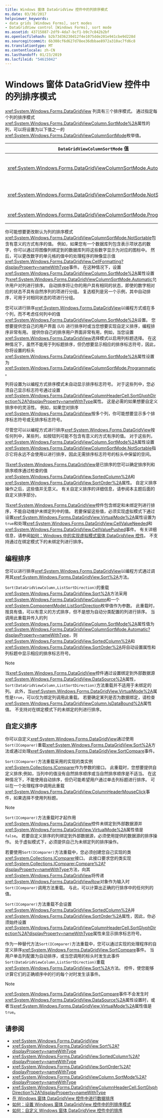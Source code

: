 ```yaml
---
title: Windows 窗体 DataGridView 控件中的列排序模式
ms.date: 03/30/2017
helpviewer_keywords:
- data grids [Windows Forms], sort modes
- DataGridView control [Windows Forms], sort mode
ms.assetid: 43715887-2df9-4da7-bcf1-b9c7c842b2bf
ms.openlocfilehash: b2b73d36230d12f4e1075dde201e941cbe9d228d
ms.sourcegitcommit: 6b308cf6d627d78ee36dbbae8972a310ac7fd6c8
ms.translationtype: MT
ms.contentlocale: zh-CN
ms.lasthandoff: 01/23/2019
ms.locfileid: "54615042"
---
```

# <a name="column-sort-modes-in-the-windows-forms-datagridview-control"></a>Windows 窗体 DataGridView 控件中的列排序模式
<xref:System.Windows.Forms.DataGridView> 列具有三个排序模式。 通过指定每个列的排序模式<xref:System.Windows.Forms.DataGridViewColumn.SortMode%2A>属性的列，可以将设置为以下值之一的<xref:System.Windows.Forms.DataGridViewColumnSortMode>枚举值。  
  
|`DataGridViewColumnSortMode` 值|描述|  
|----------------------------------------|-----------------|  
|<xref:System.Windows.Forms.DataGridViewColumnSortMode.Automatic>|默认值对文本中的列。 除非列标头用于进行选择，单击列标题会自动进行排序<xref:System.Windows.Forms.DataGridView>按此列，并显示标志符号，它指示排序顺序。|  
|<xref:System.Windows.Forms.DataGridViewColumnSortMode.NotSortable>|默认值为非 – 文本中的列的。 可以对此列排序以编程方式;但是，它不是进行排序，因此排序标志符号不保留任何空间。|  
|<xref:System.Windows.Forms.DataGridViewColumnSortMode.Programmatic>|可以对此列排序，以编程方式和排序标志符号保留空间。|  
  
 你可能想要更改默认为列的排序模式<xref:System.Windows.Forms.DataGridViewColumnSortMode.NotSortable>包含有意义的方式有序的值。 例如，如果您有一个数据库列包含表示项状态的数字，你可以通过将图像列绑定到的数据库列将这些数字显示为对应的图标中。 然后，可以更改数字的单元格的值中的处理程序的映像显示值<xref:System.Windows.Forms.DataGridView.CellFormatting?displayProperty=nameWithType>事件。 在这种情况下，设置<xref:System.Windows.Forms.DataGridViewColumn.SortMode%2A>属性设置为<xref:System.Windows.Forms.DataGridViewColumnSortMode.Automatic>允许用户对列进行排序。 自动排序将让你的用户具有相同的状态，即使的数字相对应的状态不具有自然序列的项进行分组。 复选框列是另一个示例，其中自动排序，可用于对相同状态的项进行分组。  
  
 您可以进行排序<xref:System.Windows.Forms.DataGridView>以编程方式或在多个列，而不考虑任何列中的值<xref:System.Windows.Forms.DataGridViewColumn.SortMode%2A>设置。 您想要提供您自己的用户界面 (UI) 进行排序时或当您想要实现自定义排序，编程排序非常有用。 提供你自己的排序用户界面非常有用，例如，当您设置<xref:System.Windows.Forms.DataGridView>选择模式以启用列标题选择。 在这种情况下，虽然不能用于列标题排序，但仍想要显示相应的排序标志符号，因此，你将设置的标头<xref:System.Windows.Forms.DataGridViewColumn.SortMode%2A>属性设置为<xref:System.Windows.Forms.DataGridViewColumnSortMode.Programmatic>。  
  
 列将设置为以编程方式排序模式未自动显示排序标志符号。 对于这些列中，您必须自己显示标志符号通过设置<xref:System.Windows.Forms.DataGridViewColumnHeaderCell.SortGlyphDirection%2A?displayProperty=nameWithType>属性。 这是必需的如果想要自定义排序中的灵活性。 例如，如果您对排序<xref:System.Windows.Forms.DataGridView>按多个列，你可能想要显示多个排序标志符号或无排序标志符号。  
  
 尽管您可以以编程方式进行排序<xref:System.Windows.Forms.DataGridView>按任何列中，某些列，如按钮列可能不包含有意义的方式有序的值。 对于这些列，<xref:System.Windows.Forms.DataGridViewColumn.SortMode%2A>属性设置<xref:System.Windows.Forms.DataGridViewColumnSortMode.NotSortable>指示它将永远不会使用以进行排序，因此无需排序标志符号的标头中保留的空间。  
  
 当<xref:System.Windows.Forms.DataGridView>是已排序的您可以确定排序列和排序顺序通过检查的值<xref:System.Windows.Forms.DataGridView.SortedColumn%2A>和<xref:System.Windows.Forms.DataGridView.SortOrder%2A>属性。 自定义排序操作之后，这些值并无意义。 有关自定义排序的详细信息，请参阅本主题后面的自定义排序部分。  
  
 当<xref:System.Windows.Forms.DataGridView>控件包含绑定和未绑定列进行排序，不能自动维护未绑定列中的值。 若要保留这些值，必须实现虚拟模式下通过设置<xref:System.Windows.Forms.DataGridView.VirtualMode%2A>属性设置为`true`和处理<xref:System.Windows.Forms.DataGridView.CellValueNeeded>和<xref:System.Windows.Forms.DataGridView.CellValuePushed>事件。 有关详细信息，请参阅[如何：Windows 中的实现虚拟模式窗体 DataGridView 控件](../../../../docs/framework/winforms/controls/how-to-implement-virtual-mode-in-the-windows-forms-datagridview-control.md)。 不支持通过在绑定模式下的未绑定列进行排序。  
  
## <a name="programmatic-sorting"></a>编程排序  
 您可以进行排序<xref:System.Windows.Forms.DataGridView>以编程方式通过调用其<xref:System.Windows.Forms.DataGridView.Sort%2A>方法。  
  
 `Sort(DataGridViewColumn,ListSortDirection)`的重载<xref:System.Windows.Forms.DataGridView.Sort%2A>方法采用<xref:System.Windows.Forms.DataGridViewColumn>和一个<xref:System.ComponentModel.ListSortDirection>枚举值作为参数。 此重载时，按具有值，可以有意义的方式排序，但不是想为自动分类配置的列进行排序。 当调用此重载并传入的列<xref:System.Windows.Forms.DataGridViewColumn.SortMode%2A>属性值为<xref:System.Windows.Forms.DataGridViewColumnSortMode.Automatic?displayProperty=nameWithType>，则<xref:System.Windows.Forms.DataGridView.SortedColumn%2A>和<xref:System.Windows.Forms.DataGridView.SortOrder%2A>将自动设置属性和列标题中显示相应的排序标志符号。  
  
> [!NOTE]
>  当<xref:System.Windows.Forms.DataGridView>控件通过设置绑定到外部数据源<xref:System.Windows.Forms.DataGridView.DataSource%2A>属性，`Sort(DataGridViewColumn,ListSortDirection)`方法重载并不适用于未绑定的列。 此外，当<xref:System.Windows.Forms.DataGridView.VirtualMode%2A>属性是`true`，可以仅为绑定列调用此重载。 若要确定某列是否为数据绑定，请检查<xref:System.Windows.Forms.DataGridViewColumn.IsDataBound%2A>属性值。 不支持对在绑定模式下的未绑定的列进行排序。  
  
## <a name="custom-sorting"></a>自定义排序  
 你可以自定义<xref:System.Windows.Forms.DataGridView>通过使用`Sort(IComparer)`重载<xref:System.Windows.Forms.DataGridView.Sort%2A>方法或通过处理<xref:System.Windows.Forms.DataGridView.SortCompare>事件。  
  
 `Sort(IComparer)`方法重载采用的实现的类实例<xref:System.Collections.IComparer>作为参数的接口。 此重载时，您想要提供自定义排序;例如，当列中的值没有自然排序顺序或当自然排序顺序是不适当。 在这种情况下，不能使用自动排序，但仍可能希望用户通过单击列标题进行排序。 可以在一个处理程序中调用此重载<xref:System.Windows.Forms.DataGridView.ColumnHeaderMouseClick>事件，如果选择不使用列标题。  
  
> [!NOTE]
>  `Sort(IComparer)`方法重载时才起作用<xref:System.Windows.Forms.DataGridView>控件未绑定到外部数据源并<xref:System.Windows.Forms.DataGridView.VirtualMode%2A>属性值是`false`。 若要自定义排序的列绑定到外部数据源，必须使用提供的数据源的排序操作。 处于虚拟模式下，必须提供自己为未绑定列的排序操作。  
  
 若要使用`Sort(IComparer)`方法重载中，您必须创建您自己实现的类<xref:System.Collections.IComparer>接口。 此接口要求您的类实现<xref:System.Collections.IComparer.Compare%2A?displayProperty=nameWithType>方法，向其<xref:System.Windows.Forms.DataGridView>将传递<xref:System.Windows.Forms.DataGridViewRow>对象作为输入时`Sort(IComparer)`调用方法重载。 与此，可以计算出正确的行排序中的任何列的值。  
  
 `Sort(IComparer)`方法重载不会设置<xref:System.Windows.Forms.DataGridView.SortedColumn%2A>并<xref:System.Windows.Forms.DataGridView.SortOrder%2A>属性，因此，你必须始终设置<xref:System.Windows.Forms.DataGridViewColumnHeaderCell.SortGlyphDirection%2A?displayProperty=nameWithType>属性来显示排序标志符号。  
  
 作为一种替代方法`Sort(IComparer)`方法重载中，您可以通过实现的处理程序的自定义排序<xref:System.Windows.Forms.DataGridView.SortCompare>事件。 当用户单击列配置为自动排序，或当您调用的标头时发生此事件`Sort(DataGridViewColumn,ListSortDirection)`重载<xref:System.Windows.Forms.DataGridView.Sort%2A>方法。 控件，使您能够计算它们的正确顺序中的行的每个对时发生该事件。  
  
> [!NOTE]
>  <xref:System.Windows.Forms.DataGridView.SortCompare>事件不会发生时<xref:System.Windows.Forms.DataGridView.DataSource%2A>属性设置时，或者当<xref:System.Windows.Forms.DataGridView.VirtualMode%2A>属性值是`true`。  
  
## <a name="see-also"></a>请参阅
- <xref:System.Windows.Forms.DataGridView>
- <xref:System.Windows.Forms.DataGridView.Sort%2A?displayProperty=nameWithType>
- <xref:System.Windows.Forms.DataGridView.SortedColumn%2A?displayProperty=nameWithType>
- <xref:System.Windows.Forms.DataGridView.SortOrder%2A?displayProperty=nameWithType>
- <xref:System.Windows.Forms.DataGridViewColumn.SortMode%2A?displayProperty=nameWithType>
- <xref:System.Windows.Forms.DataGridViewColumnHeaderCell.SortGlyphDirection%2A?displayProperty=nameWithType>
- [在 Windows 窗体 DataGridView 控件中进行数据排序](../../../../docs/framework/winforms/controls/sorting-data-in-the-windows-forms-datagridview-control.md)
- [如何：设置 Windows 窗体 DataGridView 控件中的列排序模式](../../../../docs/framework/winforms/controls/set-the-sort-modes-for-columns-wf-datagridview-control.md)
- [如何：自定义 Windows 窗体 DataGridView 控件中的排序](../../../../docs/framework/winforms/controls/how-to-customize-sorting-in-the-windows-forms-datagridview-control.md)
